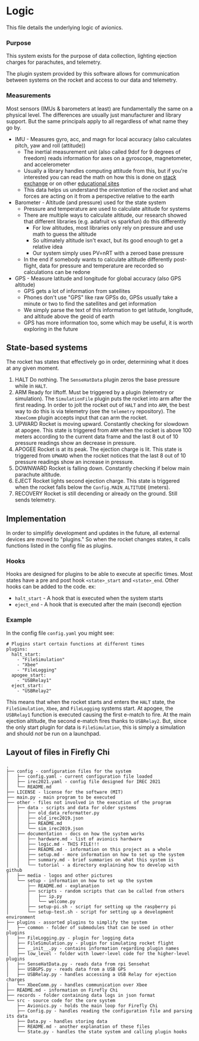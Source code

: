 # Logic
This file details the underlying logic of avionics.

### Purpose
This system exists for the purpose of data collection, lighting ejection
charges for parachutes, and telemetry. 

The plugin system provided by this software allows for communication between
systems on the rocket and access to our data and telemetry.

### Measurements
Most sensors (IMUs & barometers at least) are fundamentally the same on a physical
level. The differences are usually just manufacturer and library support. But the
same principals apply to all regardless of what name they go by.
* IMU - Measures gyro, acc, and magn for local accuracy (also calculates 
  pitch, yaw and roll (attitude))
  * The inertial measurement unit (also called 9dof for 9 degrees of freedom) 
	reads information for axes on a gyroscope, magnetometer, and accelerometer
  * Usually a library handles computing attitude from this, but if you're interested
	you can read the math on how this is done on
	[stack exchange](https://engineering.stackexchange.com/questions/3348/calculating-pitch-yaw-and-roll-from-mag-acc-and-gyro-data)
	or on other [educational sites](http://planning.cs.uiuc.edu/node103.html)
  * This data helps us understand the *orientation* of the rocket and what forces
	are acting on it from a perspective relative to the earth
* Barometer - Altitude (and pressure) used for the state system
  * Pressure and temperature are used to calculate altitude for systems
  * There are multiple ways to calculate altitude, our research showed that 
	different libraries (e.g. adafruit vs sparkfun) do this differently
    * For low altitudes, most libraries only rely on pressure and use math to 
	guess the altitude
	* So ultimately altitude isn't exact, but its good enough to get a relative
	  idea
    * Our system simply uses PV=nRT with a zeroed base pressure
  * In the end if somebody wants to calculate altitude differently post-flight,
	data for pressure and temperature are recorded so calculations can be redone
* GPS - Measure latitude and longitude for global accuracy (also GPS altitude)
  * GPS gets a lot of information from satellites
  * Phones don't use "GPS" like raw GPSs do, GPSs usually take a minute or two
    to find the satellites and get information
  * We simply parse the text of this information to get latitude, longitude, and
	altitude above the geoid of earth
  * GPS has more information too, some which may be useful, it is worth exploring
    in the future

## State-based systems
The rocket has states that effectively go in order, determining what it does
at any given moment.
1. HALT
Do nothing.
The `SenseHatData` plugin zeros the base pressure while in `HALT`.
2. ARM
Ready for liftoff. Must be triggered by a plugin (telemetry or simulation).
The `SimulationFile` plugin puts the rocket into arm after the first reading.
In order to jolt the rocket out of `HALT` and into `ARM`, the best way to do
this is via telemetry (see the `telemetry` repository). The `XbeeComm` plugin
accepts input that can arm the rocket.
3. UPWARD
Rocket is moving upward. Constantly checking for slowdown at apogee. This state
is triggered from `ARM` when the rocket is above 100 meters according to the
current data frame and the last 8 out of 10 pressure readings show an decrease in
pressure.
4. APOGEE
Rocket is at its peak. The ejection charge is lit. This state is triggered from
`UPWARD` when the rocket notices that the last 8 out of 10 pressure readings show
an increase in pressure.
5. DOWNWARD
Rocket is falling down. Constantly checking if below main parachute altitude.
6. EJECT
Rocket lights second ejection charge. This state is triggered when the rocket
falls below the `Config.MAIN_ALTITUDE` (meters).
7. RECOVERY
Rocket is still decending or already on the ground. Still sends telemetry.

## Implementation
In order to simplifiy development and updates in the future, all external devices
are moved to "plugins." So when the rocket changes states, it calls functions
listed in the config file as plugins.

### Hooks
Hooks are designed for plugins to be able to execute at specific times.
Most states have a pre and post hook `<state>_start` and `<state>_end`.
Other hooks can be added to the code. ex:
* `halt_start` - A hook that is executed when the system starts
* `eject_end` - A hook that is executed after the main (second) ejection

### Example
In the config file `config.yaml` you might see:
```
# Plugins start certain functions at different times
plugins:
  halt_start:
    - "FileSimulation"
    - "Xbee"
    - "FileLogging"
  apogee_start:
    - "USBRelay1"
  eject_start:
    - "USBRelay2"
```
This means that when the rocket starts and enters the `HALT` state, the
`FileSimulation`, `Xbee`, and `FileLogging` systems start. At apogee, 
the `USBRelay1` function is executed causing the first e-match to fire.
At the main ejection altitude, the second e-match fires thanks to `USBRelay2`.
But, since the only start plugin for data is `FileSimulation`, this is simply a 
simulation and should *not* be run on a launchpad.

## Layout of files in Firefly Chi
```
.
├── config - configuration files for the system
│   ├── config.yaml - current configuration file loaded
│   ├── irec2021.yaml - config file designed for IREC 2021
│   └── README.md
├── LICENSE - license for the software (MIT)
├── main.py - main program to be executed
├── other - files not involved in the execution of the program
│   ├── data - scripts and data for older systems
│   │   ├── old_data_reformatter.py
│   │   ├── old_irec2019.json
│   │   ├── README.md
│   │   └── sim_irec2019.json
│   ├── documentation - docs on how the system works
│   │   ├── hardware.md - list of avionics hardware
│   │   ├── logic.md - THIS FILE!!!
│   │   ├── README.md - information on this project as a whole
│   │   ├── setup.md - more information on how to set up the system
│   │   ├── summary.md - brief summaries on what this system is
│   │   └── tutorial - a directory explaining how to develop with github
│   ├── media - logos and other pictures
│   └── setup - information on how to set up the system
│       ├── README.md - explanation
│       ├── scripts - random scripts that can be called from others
│       │   ├── ip.py
│       │   └── welcome.py
│       ├── setup-pi.sh - script for setting up the raspberry pi
│       └── setup-test.sh - script for setting up a development environment
├── plugins - assorted plugins to simplify the system
│   ├── common - folder of submodules that can be used in other plugins
│   ├── FileLogging.py - plugin for logging data
│   ├── FileSimulation.py - plugin for simulating rocket flight
│   ├── __init__.py - contains information regarding plugin names
│   ├── low_level - folder with lower-level code for the higher-level plugins
│   ├── SenseHatData.py - reads data from rpi Sensehat
│   ├── USBGPS.py - reads data from a USB GPS
│   ├── USBRelay.py - handles accessing a USB Relay for ejection charges
│   └── XbeeComm.py - handles communication over Xbee
├── README.md - information on Firefly Chi
├── records - folder containing data logs in json format
└── src - source code for the core system
    ├── Avionics.py - holds the main loop for Firefly Chi
    ├── Config.py - handles reading the configuration file and parsing its data
    ├── Data.py - handles storing data
    ├── README.md - another explanation of these files
    └── State.py - handles the state system and calling plugin hooks
```
